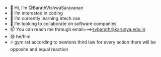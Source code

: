- 👋 Hi, I’m @BarathVishwaSaravanan
- 👀 I’m interested in coding
- 🌱 I’m currently learning btech cse
- 💞️ I’m looking to collaborate on software companies
- 📫 You can reach me through email===>svbarath@karunya.edu.in
- 😄 he/him
- ⚡ gym rat
according to newtons third law for every action there will be opposite and equal reaction

